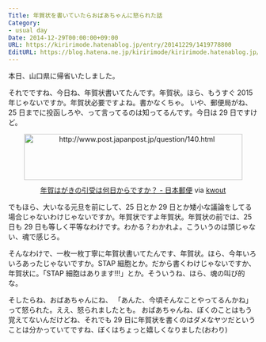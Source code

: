 ```yaml
---
Title: 年賀状を書いていたらおばあちゃんに怒られた話
Category:
- usual day
Date: 2014-12-29T00:00:00+09:00
URL: https://kiririmode.hatenablog.jp/entry/20141229/1419778800
EditURL: https://blog.hatena.ne.jp/kiririmode/kiririmode.hatenablog.jp/atom/entry/8454420450078401036
---
```


本日、山口県に帰省いたしました。

それでですね、今日ね、年賀状書いてたんです。年賀状。ほら、もうすぐ 2015 年じゃないですか。年賀状必要ですよね。書かなくちゃ。
いや、郵便局がね、25 日までに投函しろや、って言ってるのは知ってるんです。今日は 29 日ですけど。
<div class="kwout" style="text-align: center;"><img src="http://kwout.com/cutout/y/td/xe/hrw_bor.jpg" alt="http://www.post.japanpost.jp/question/140.html" title="年賀はがきの引受は何日からですか？ - 日本郵便" width="441" height="93" style="border: none;" usemap="#map_ytdxehrw" /><map id="map_ytdxehrw" name="map_ytdxehrw"><area coords="198,6,264,15" href="http://www.post.japanpost.jp/question/nenga/index.html" alt="" shape="rect" /><area coords="76,6,187,15" href="http://www.post.japanpost.jp/question/index.html" alt="" shape="rect" /><area coords="7,6,64,15" href="http://www.post.japanpost.jp/index.html" alt="" shape="rect" /></map><p style="margin-top: 10px; text-align: center;"><a href="http://www.post.japanpost.jp/question/140.html">年賀はがきの引受は何日からですか？ - 日本郵便</a> via <a href="http://kwout.com/quote/ytdxehrw">kwout</a></p></div>
でもほら、大いなる元旦を前にして、25 日とか 29 日とか矮小な議論をしてる場合じゃないわけじゃないですか。年賀状ですよ年賀状。年賀状の前では、25 日も 29 日も等しく平等なわけです。わかる？わかれよ。こういうのは頭じゃない、魂で感じろ。

そんなわけで、一枚一枚丁寧に年賀状書いてたんです、年賀状。ほら、今年いろいろあったじゃないですか。STAP 細胞とか。だから書くわけじゃないですか、年賀状に。「STAP 細胞はあります!!!」とか。そういうね、ほら、魂の叫び的な。


そしたらね、おばあちゃんにね、
「あんた、今頃そんなことやってるんかね」
って怒られた。ええ、怒られましたとも。
おばあちゃんね、ぼくのことはもう覚えてないんだけどね、それでも 29 日に年賀状を書くのはダメなヤツだということは分かっていてですね、ぼくはちょっと嬉しくなりました(おわり)
